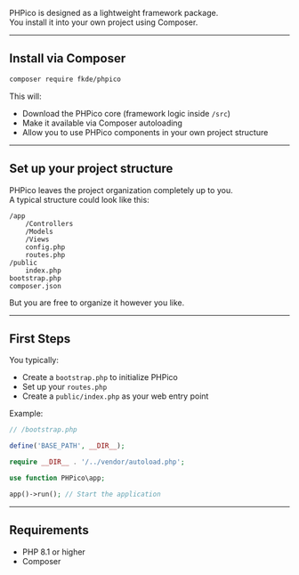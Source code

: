PHPico is designed as a lightweight framework package.  
You install it into your own project using Composer.

---

## Install via Composer

```bash
composer require fkde/phpico
```

This will:

- Download the PHPico core (framework logic inside `/src`)
- Make it available via Composer autoloading
- Allow you to use PHPico components in your own project structure

---

## Set up your project structure

PHPico leaves the project organization completely up to you.  
A typical structure could look like this:

```
/app
    /Controllers
    /Models
    /Views
    config.php
    routes.php
/public
    index.php
bootstrap.php
composer.json
```

But you are free to organize it however you like.

---

## First Steps

You typically:

- Create a `bootstrap.php` to initialize PHPico
- Set up your `routes.php`
- Create a `public/index.php` as your web entry point

Example:

```php
// /bootstrap.php

define('BASE_PATH', __DIR__);

require __DIR__ . '/../vendor/autoload.php';

use function PHPico\app;

app()->run(); // Start the application
```

---

## Requirements

- PHP 8.1 or higher
- Composer